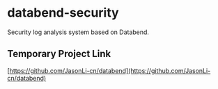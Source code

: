 # databend-security

Security log analysis system based on Databend.


## Temporary Project Link

[https://github.com/JasonLi-cn/databend](https://github.com/JasonLi-cn/databend)
